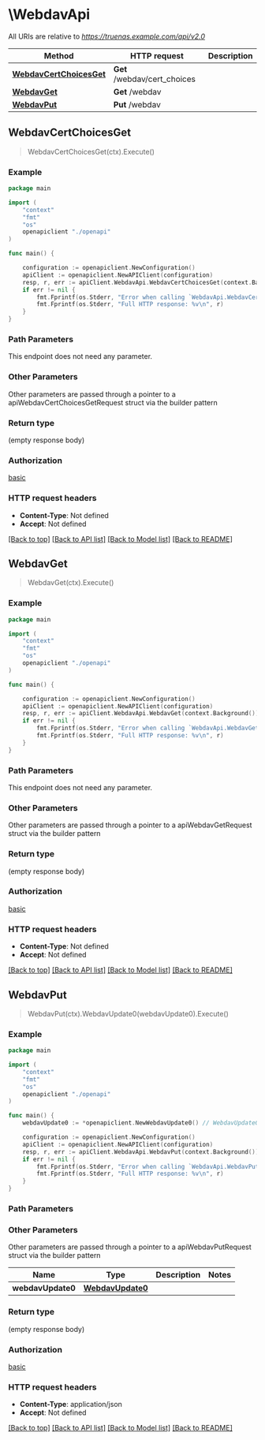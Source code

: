 # \WebdavApi

All URIs are relative to *https://truenas.example.com/api/v2.0*

Method | HTTP request | Description
------------- | ------------- | -------------
[**WebdavCertChoicesGet**](WebdavApi.md#WebdavCertChoicesGet) | **Get** /webdav/cert_choices | 
[**WebdavGet**](WebdavApi.md#WebdavGet) | **Get** /webdav | 
[**WebdavPut**](WebdavApi.md#WebdavPut) | **Put** /webdav | 



## WebdavCertChoicesGet

> WebdavCertChoicesGet(ctx).Execute()





### Example

```go
package main

import (
    "context"
    "fmt"
    "os"
    openapiclient "./openapi"
)

func main() {

    configuration := openapiclient.NewConfiguration()
    apiClient := openapiclient.NewAPIClient(configuration)
    resp, r, err := apiClient.WebdavApi.WebdavCertChoicesGet(context.Background()).Execute()
    if err != nil {
        fmt.Fprintf(os.Stderr, "Error when calling `WebdavApi.WebdavCertChoicesGet``: %v\n", err)
        fmt.Fprintf(os.Stderr, "Full HTTP response: %v\n", r)
    }
}
```

### Path Parameters

This endpoint does not need any parameter.

### Other Parameters

Other parameters are passed through a pointer to a apiWebdavCertChoicesGetRequest struct via the builder pattern


### Return type

 (empty response body)

### Authorization

[basic](../README.md#basic)

### HTTP request headers

- **Content-Type**: Not defined
- **Accept**: Not defined

[[Back to top]](#) [[Back to API list]](../README.md#documentation-for-api-endpoints)
[[Back to Model list]](../README.md#documentation-for-models)
[[Back to README]](../README.md)


## WebdavGet

> WebdavGet(ctx).Execute()





### Example

```go
package main

import (
    "context"
    "fmt"
    "os"
    openapiclient "./openapi"
)

func main() {

    configuration := openapiclient.NewConfiguration()
    apiClient := openapiclient.NewAPIClient(configuration)
    resp, r, err := apiClient.WebdavApi.WebdavGet(context.Background()).Execute()
    if err != nil {
        fmt.Fprintf(os.Stderr, "Error when calling `WebdavApi.WebdavGet``: %v\n", err)
        fmt.Fprintf(os.Stderr, "Full HTTP response: %v\n", r)
    }
}
```

### Path Parameters

This endpoint does not need any parameter.

### Other Parameters

Other parameters are passed through a pointer to a apiWebdavGetRequest struct via the builder pattern


### Return type

 (empty response body)

### Authorization

[basic](../README.md#basic)

### HTTP request headers

- **Content-Type**: Not defined
- **Accept**: Not defined

[[Back to top]](#) [[Back to API list]](../README.md#documentation-for-api-endpoints)
[[Back to Model list]](../README.md#documentation-for-models)
[[Back to README]](../README.md)


## WebdavPut

> WebdavPut(ctx).WebdavUpdate0(webdavUpdate0).Execute()





### Example

```go
package main

import (
    "context"
    "fmt"
    "os"
    openapiclient "./openapi"
)

func main() {
    webdavUpdate0 := *openapiclient.NewWebdavUpdate0() // WebdavUpdate0 |  (optional)

    configuration := openapiclient.NewConfiguration()
    apiClient := openapiclient.NewAPIClient(configuration)
    resp, r, err := apiClient.WebdavApi.WebdavPut(context.Background()).WebdavUpdate0(webdavUpdate0).Execute()
    if err != nil {
        fmt.Fprintf(os.Stderr, "Error when calling `WebdavApi.WebdavPut``: %v\n", err)
        fmt.Fprintf(os.Stderr, "Full HTTP response: %v\n", r)
    }
}
```

### Path Parameters



### Other Parameters

Other parameters are passed through a pointer to a apiWebdavPutRequest struct via the builder pattern


Name | Type | Description  | Notes
------------- | ------------- | ------------- | -------------
 **webdavUpdate0** | [**WebdavUpdate0**](WebdavUpdate0.md) |  | 

### Return type

 (empty response body)

### Authorization

[basic](../README.md#basic)

### HTTP request headers

- **Content-Type**: application/json
- **Accept**: Not defined

[[Back to top]](#) [[Back to API list]](../README.md#documentation-for-api-endpoints)
[[Back to Model list]](../README.md#documentation-for-models)
[[Back to README]](../README.md)

